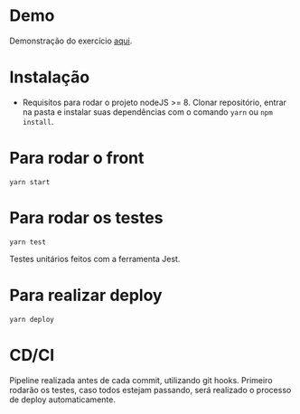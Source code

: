 # Demo
Demonstração do exercício [aqui](http://book-finder-test.surge.sh/).

# Instalação 
- Requisitos para rodar o projeto nodeJS >= 8. Clonar repositório, entrar na pasta e instalar suas dependências com o comando `yarn` ou `npm install`.

# Para rodar o front
```
yarn start
```

# Para rodar os testes
```
yarn test
```
Testes unitários feitos com a ferramenta Jest.

# Para realizar deploy
```
yarn deploy
```

# CD/CI

Pipeline realizada antes de cada commit, utilizando git hooks. 
Primeiro rodarão os testes, caso todos estejam passando, será realizado o processo de deploy automaticamente.




